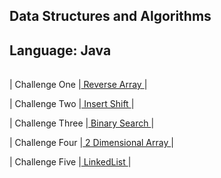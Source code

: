 ## Data Structures and Algorithms

## Language: Java

|||
| ----------- | --------------- |

| Challenge One |[ Reverse Array ](https://naeemalomari.github.io/data-structures-and-algorithms/java/ChallengeOne/) |


| Challenge Two |[ Insert Shift ](https://naeemalomari.github.io/data-structures-and-algorithms/java/ChallengeTwo/) |

| Challenge Three |[ Binary Search ](https://naeemalomari.github.io/data-structures-and-algorithms/java/ChallengeThree/) |


| Challenge Four |[ 2 Dimensional Array ](https://naeemalomari.github.io/data-structures-and-algorithms/java/ChallengeThree/) |


| Challenge Five |[ LinkedList ](https://naeemalomari.github.io/data-structures-and-algorithms/java/ChallengeFive/) |
